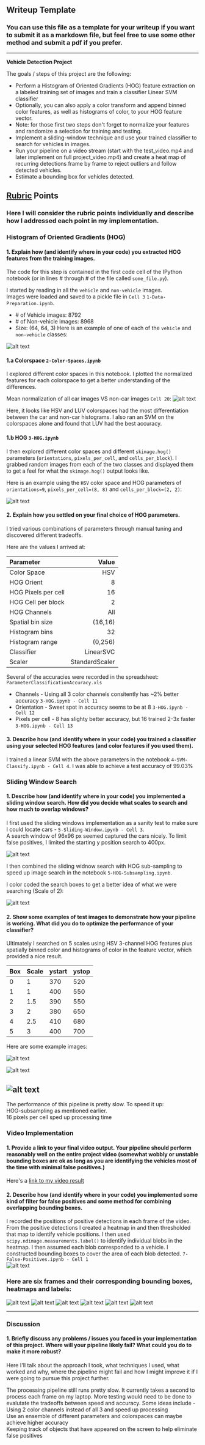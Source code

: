 ## Writeup Template
### You can use this file as a template for your writeup if you want to submit it as a markdown file, but feel free to use some other method and submit a pdf if you prefer.

---

**Vehicle Detection Project**

The goals / steps of this project are the following:

* Perform a Histogram of Oriented Gradients (HOG) feature extraction on a labeled training set of images and train a classifier Linear SVM classifier
* Optionally, you can also apply a color transform and append binned color features, as well as histograms of color, to your HOG feature vector. 
* Note: for those first two steps don't forget to normalize your features and randomize a selection for training and testing.
* Implement a sliding-window technique and use your trained classifier to search for vehicles in images.
* Run your pipeline on a video stream (start with the test_video.mp4 and later implement on full project_video.mp4) and create a heat map of recurring detections frame by frame to reject outliers and follow detected vehicles.
* Estimate a bounding box for vehicles detected.

[//]: # (Image References)
[image1]: ./output_images/car_sample_imgs.png
[image2]: ./output_images/visualize_colorspace_features.png
[image3]: ./output_images/gradient_visualization_HSV.png
[image4]: ./output_images/sliding_window_img.png
[image5]: ./output_images/color_coded_search_boxes.png
[image6]: ./output_images/color_search_5.png
[image7]: ./output_images/color_search_2.png
[image8]: ./output_images/color_search_3.png
[image9]: ./output_images/heat_map.png
[image10]: ./output_images/label_3_frame_12.png
[image11]: ./output_images/label_3_frame_18.png
[image12]: ./output_images/label_3_frame_21.png
[image13]: ./output_images/label_3_frame_31.png
[image14]: ./output_images/label_3_frame_38.png
[image15]: ./output_images/label_3_frame_50.35.png
[video1]: ./output_video/project_video.mp4

## [Rubric](https://review.udacity.com/#!/rubrics/513/view) Points
### Here I will consider the rubric points individually and describe how I addressed each point in my implementation.  


### Histogram of Oriented Gradients (HOG)

#### 1. Explain how (and identify where in your code) you extracted HOG features from the training images.

The code for this step is contained in the first code cell of the IPython notebook (or in lines # through # of the file called `some_file.py`).  

I started by reading in all the `vehicle` and `non-vehicle` images.  
Images were loaded and saved to a pickle file in `Cell 3` `1-Data-Preparation.ipynb`. 
* \# of Vehicle images: 8792  
* \# of Non-vehicle images: 8968  
* Size: (64, 64, 3)
Here is an example of one of each of the `vehicle` and `non-vehicle` classes:

![alt text][image1]

#### 1.a Colorspace `2-Color-Spaces.ipynb`

I  explored different color spaces in this notebook. I plotted the normalized features for each colorspace to get a better understanding of the differences.  

Mean normalization of all car images VS non-car images `Cell 20`:
![alt text][image2]

Here, it looks like HSV and LUV colorspaces had the most differentiation between the car and non-car histograms.
I also ran an SVM on the colorspaces alone and found that LUV had the best accuracy.


#### 1.b HOG `3-HOG.ipynb`
I then explored different color spaces and different `skimage.hog()` parameters (`orientations`, `pixels_per_cell`, and `cells_per_block`).  I grabbed random images from each of the two classes and displayed them to get a feel for what the `skimage.hog()` output looks like.

Here is an example using the `HSV` color space and HOG parameters of `orientations=9`, `pixels_per_cell=(8, 8)` and `cells_per_block=(2, 2)`:

![alt text][image3]


#### 2. Explain how you settled on your final choice of HOG parameters.

I tried various combinations of parameters through manual tuning and discovered different tradeoffs.  

Here are the values I arrived at:  

|Parameter|Value|
|:--------|----:|
|Color Space|HSV|
|HOG Orient|8|
|HOG Pixels per cell|16|
|HOG Cell per block|2|
|HOG Channels|All|
|Spatial bin size|(16,16)|
|Histogram bins|32|
|Histogram range|(0,256)|
|Classifier|LinearSVC|
|Scaler|StandardScaler|

Several of the accuracies were recorded in the spreadsheet: `ParameterClassificationAccuracy.xls`
* Channels - Using all 3 color channels consitently has ~2% better accuracy  `3-HOG.ipynb - Cell 11`
* Orientation - Sweet spot in accuracy seems to be at 8 `3-HOG.ipynb - Cell 12`
* Pixels per cell - 8 has slighty better accuracy, but 16 trained 2-3x faster `3-HOG.ipynb - Cell 13`


#### 3. Describe how (and identify where in your code) you trained a classifier using your selected HOG features (and color features if you used them).

I trained a linear SVM with the above parameters in the notebook `4-SVM-Classify.ipynb - Cell 4`. I was able to achieve a test accuracy of 99.03%

### Sliding Window Search

#### 1. Describe how (and identify where in your code) you implemented a sliding window search.  How did you decide what scales to search and how much to overlap windows?

I first used the sliding windows implementation as a sanity test to make sure I could locate cars - `5-Sliding-Window.ipynb - Cell 3`.  
A search window of 96x96 px seemed captured the cars nicely. To limit false positives, I limited the starting y position search to 400px.

![alt text][image4]

I then combined the sliding widnow search with HOG sub-sampling to speed up image search in the notebook `5-HOG-Subsampling.ipynb`.  

I color coded the search boxes to get a better idea of what we were searching (Scale of 2):

![alt text][image5]



#### 2. Show some examples of test images to demonstrate how your pipeline is working.  What did you do to optimize the performance of your classifier?

Ultimately I searched on 5 scales using HSV 3-channel HOG features plus spatially binned color and histograms of color in the feature vector, which provided a nice result.  

|Box|Scale|ystart|ystop|
|:---|---|---|---|
|0|1|370|520|
|1|1|400|550|
|2|1.5|390|550|
|3|2|380|650|
|4|2.5|410|680|
|5|3|400|700|

Here are some example images:  

![alt text][image6]

![alt text][image7]

![alt text][image8]
---

The performance of this pipeline is pretty slow. To speed it up:  
HOG-subsampling as mentioned earlier.  
16 pixels per cell sped up processing time


### Video Implementation

#### 1. Provide a link to your final video output.  Your pipeline should perform reasonably well on the entire project video (somewhat wobbly or unstable bounding boxes are ok as long as you are identifying the vehicles most of the time with minimal false positives.)
Here's a [link to my video result](./project_video.mp4)


#### 2. Describe how (and identify where in your code) you implemented some kind of filter for false positives and some method for combining overlapping bounding boxes.

I recorded the positions of positive detections in each frame of the video.  From the positive detections I created a heatmap in and then thresholded that map to identify vehicle positions.  I then used `scipy.ndimage.measurements.label()` to identify individual blobs in the heatmap.  I then assumed each blob corresponded to a vehicle.  I constructed bounding boxes to cover the area of each blob detected.  `7-False-Positives.ipynb - Cell 1`  
![alt text][image9]

### Here are six frames and their corresponding bounding boxes, heatmaps and labels:  

![alt text][image10]
![alt text][image11]
![alt text][image12]
![alt text][image13]
![alt text][image14]
![alt text][image15]


---

### Discussion

#### 1. Briefly discuss any problems / issues you faced in your implementation of this project.  Where will your pipeline likely fail?  What could you do to make it more robust?

Here I'll talk about the approach I took, what techniques I used, what worked and why, where the pipeline might fail and how I might improve it if I were going to pursue this project further.  

The processing pipeline still runs pretty slow. It currently takes a second to process each frame on my laptop. More testing would need to be done to evalutate the tradeoffs between speed and accuracy. Some ideas include -  
Using 2 color channels instead of all 3 and speed up processing  
Use an ensemble of different parameters and colorspaces can maybe achieve higher accuracy  
Keeping track of objects that have appeared on the screen to help eliminate false positives  


